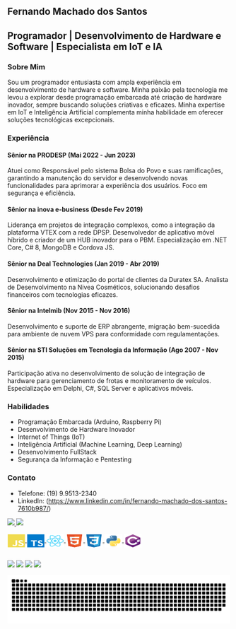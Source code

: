 ## Fernando Machado dos Santos

## Programador | Desenvolvimento de Hardware e Software | Especialista em IoT e IA

### Sobre Mim

Sou um programador entusiasta com ampla experiência em desenvolvimento de hardware e software. Minha paixão pela tecnologia me levou a explorar desde programação embarcada até criação de hardware inovador, sempre buscando soluções criativas e eficazes. Minha expertise em IoT e Inteligência Artificial complementa minha habilidade em oferecer soluções tecnológicas excepcionais.

### Experiência

#### Sênior na PRODESP (Mai 2022 - Jun 2023)

Atuei como Responsável pelo sistema Bolsa do Povo e suas ramificações, garantindo a manutenção do servidor e desenvolvendo novas funcionalidades para aprimorar a experiência dos usuários. Foco em segurança e eficiência.

#### Sênior na inova e-business (Desde Fev 2019)

Liderança em projetos de integração complexos, como a integração da plataforma VTEX com a rede DPSP. Desenvolvedor de aplicativo móvel híbrido e criador de um HUB inovador para o PBM. Especialização em .NET Core, C# 8, MongoDB e Cordova JS.

#### Sênior na Deal Technologies (Jan 2019 - Abr 2019)

Desenvolvimento e otimização do portal de clientes da Duratex SA. Analista de Desenvolvimento na Nivea Cosméticos, solucionando desafios financeiros com tecnologias eficazes.

#### Sênior na Intelmib (Nov 2015 - Nov 2016)

Desenvolvimento e suporte de ERP abrangente, migração bem-sucedida para ambiente de nuvem VPS para conformidade com regulamentações.

#### Sênior na STI Soluções em Tecnologia da Informação (Ago 2007 - Nov 2015)

Participação ativa no desenvolvimento de solução de integração de hardware para gerenciamento de frotas e monitoramento de veículos. Especialização em Delphi, C#, SQL Server e aplicativos móveis.

### Habilidades

- Programação Embarcada (Arduino, Raspberry Pi)
- Desenvolvimento de Hardware Inovador
- Internet of Things (IoT)
- Inteligência Artificial (Machine Learning, Deep Learning)
- Desenvolvimento FullStack
- Segurança da Informação e Pentesting

### Contato

- Telefone: (19) 9.9513-2340
- LinkedIn: (https://www.linkedin.com/in/fernando-machado-dos-santos-7610b987/)


 <div>
  <a href="https://github.com/fernandoinside">
  <img height="180em" src="https://github-readme-stats.vercel.app/api?username=fernandoinside&show_icons=true&theme=dark&include_all_commits=true&count_private=true"/>
  <img height="180em" src="https://github-readme-stats.vercel.app/api/top-langs/?username=fernandoinside&layout=compact&langs_count=7&theme=dark"/>
</div>
<div style="display: inline_block"><br>
  <img align="center" alt="Fernando-Js" height="30" width="40" src="https://raw.githubusercontent.com/devicons/devicon/master/icons/javascript/javascript-plain.svg">
  <img align="center" alt="Fernando-Ts" height="30" width="40" src="https://raw.githubusercontent.com/devicons/devicon/master/icons/typescript/typescript-plain.svg">
  <img align="center" alt="Fernando-React" height="30" width="40" src="https://raw.githubusercontent.com/devicons/devicon/master/icons/react/react-original.svg">
  <img align="center" alt="Fernando-HTML" height="30" width="40" src="https://raw.githubusercontent.com/devicons/devicon/master/icons/html5/html5-original.svg">
  <img align="center" alt="Fernando-CSS" height="30" width="40" src="https://raw.githubusercontent.com/devicons/devicon/master/icons/css3/css3-original.svg">
  <img align="center" alt="Fernando-Python" height="30" width="40" src="https://raw.githubusercontent.com/devicons/devicon/master/icons/python/python-original.svg">
  <img align="center" alt="Fernando-Csharp" height="30" width="40" src="https://raw.githubusercontent.com/devicons/devicon/master/icons/csharp/csharp-original.svg">  
</div>
  
  ##
 
<div> 
  <a href="https://www.youtube.com/channel/UCF4qVlhudjSbzvFfD3Wq_Fw" target="_blank"><img src="https://img.shields.io/badge/YouTube-FF0000?style=for-the-badge&logo=youtube&logoColor=white" target="_blank"></a>
  <a href="https://www.instagram.com/fernando.maxado" target="_blank"><img src="https://img.shields.io/badge/-Instagram-%23E4405F?style=for-the-badge&logo=instagram&logoColor=white" target="_blank"></a> 	
  <a href = "mailto:fernando.inside@gmail.com"><img src="https://img.shields.io/badge/-Gmail-%23333?style=for-the-badge&logo=gmail&logoColor=white" target="_blank"></a>
  <a href="https://www.linkedin.com/in/fernando-machado-dos-santos-7610b987" target="_blank"><img src="https://img.shields.io/badge/-LinkedIn-%230077B5?style=for-the-badge&logo=linkedin&logoColor=white" target="_blank"></a> 
 
  ![Snake animation](https://github.com/fernandoinside/fernandoinside/blob/output/github-contribution-grid-snake.svg)
 
</div>
